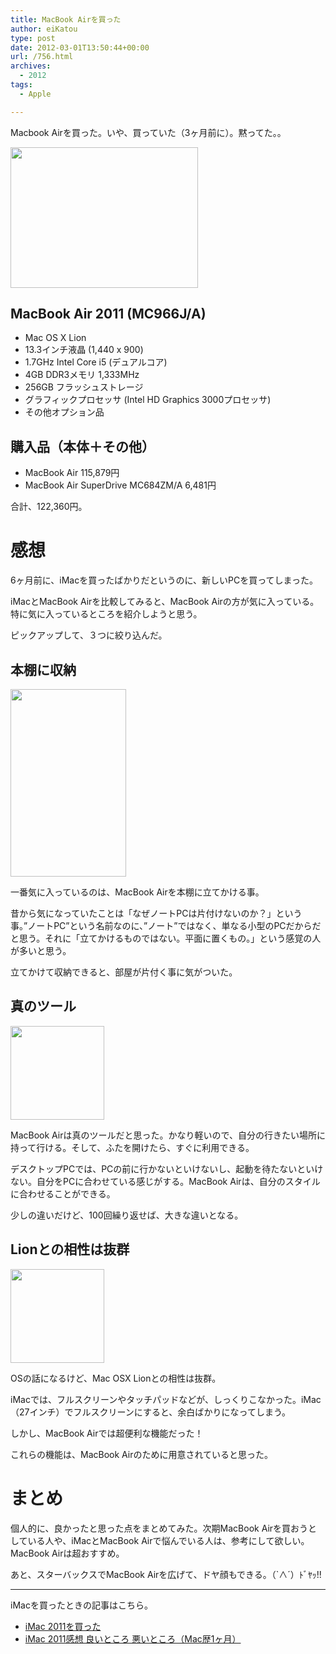 ```yaml
---
title: MacBook Airを買った
author: eiKatou
type: post
date: 2012-03-01T13:50:44+00:00
url: /756.html
archives:
  - 2012
tags:
  - Apple

---
```

Macbook Airを買った。いや、買っていた（3ヶ月前に）。黙ってた。。

[<img src="/uploads/2012/02/201203_mba1-300x225.jpg" alt="" title="Macbook Air" width="300" height="225" class="alignnone size-medium wp-image-937" srcset="/uploads/2012/02/201203_mba1-300x225.jpg 300w, /uploads/2012/02/201203_mba1-400x300.jpg 400w, /uploads/2012/02/201203_mba1.jpg 600w" sizes="(max-width: 300px) 100vw, 300px" />][1]

## MacBook Air 2011 (MC966J/A)

  * Mac OS X Lion
  * 13.3インチ液晶 (1,440 x 900)
  * 1.7GHz Intel Core i5 (デュアルコア)
  * 4GB DDR3メモリ 1,333MHz
  * 256GB フラッシュストレージ
  * グラフィックプロセッサ (Intel HD Graphics 3000プロセッサ)
  * その他オプション品

<!--more-->

## 購入品（本体＋その他）

  * MacBook Air 115,879円
  * MacBook Air SuperDrive MC684ZM/A 6,481円

合計、122,360円。

# 感想

6ヶ月前に、iMacを買ったばかりだというのに、新しいPCを買ってしまった。

iMacとMacBook Airを比較してみると、MacBook Airの方が気に入っている。特に気に入っているところを紹介しようと思う。

ピックアップして、３つに絞り込んだ。

<!--more-->

## 本棚に収納

[<img src="/uploads/2012/02/201203_mba2-185x300.jpg" alt="" title="201203_mba2" width="185" height="300" class="alignnone size-medium wp-image-944" srcset="/uploads/2012/02/201203_mba2-185x300.jpg 185w, /uploads/2012/02/201203_mba2.jpg 400w" sizes="(max-width: 185px) 100vw, 185px" />][2]
  
一番気に入っているのは、MacBook Airを本棚に立てかける事。

昔から気になっていたことは「なぜノートPCは片付けないのか？」という事。”ノートPC”という名前なのに、”ノート”ではなく、単なる小型のPCだからだと思う。それに「立てかけるものではない。平面に置くもの。」という感覚の人が多いと思う。

立てかけて収納できると、部屋が片付く事に気がついた。

## 真のツール

[<img src="/uploads/2012/03/201203_mba3-150x150.png" alt="" title="201203_mba3" width="150" height="150" class="alignnone size-thumbnail wp-image-964" srcset="/uploads/2012/03/201203_mba3-150x150.png 150w, /uploads/2012/03/201203_mba3.png 300w" sizes="(max-width: 150px) 100vw, 150px" />][3]
  
MacBook Airは真のツールだと思った。かなり軽いので、自分の行きたい場所に持って行ける。そして、ふたを開けたら、すぐに利用できる。

デスクトップPCでは、PCの前に行かないといけないし、起動を待たないといけない。自分をPCに合わせている感じがする。MacBook Airは、自分のスタイルに合わせることができる。

少しの違いだけど、100回繰り返せば、大きな違いとなる。

## Lionとの相性は抜群

[<img src="/uploads/2012/03/mac_lion-150x150.png" alt="" title="mac_lion" width="150" height="150" class="alignnone size-thumbnail wp-image-965" srcset="/uploads/2012/03/mac_lion-150x150.png 150w, /uploads/2012/03/mac_lion.png 300w" sizes="(max-width: 150px) 100vw, 150px" />][4]
  
OSの話になるけど、Mac OSX Lionとの相性は抜群。

iMacでは、フルスクリーンやタッチパッドなどが、しっくりこなかった。iMac（27インチ）でフルスクリーンにすると、余白ばかりになってしまう。

しかし、MacBook Airでは超便利な機能だった！
  
これらの機能は、MacBook Airのために用意されていると思った。

# まとめ

個人的に、良かったと思った点をまとめてみた。次期MacBook Airを買おうとしている人や、iMacとMacBook Airで悩んでいる人は、参考にして欲しい。MacBook Airは超おすすめ。

あと、スターバックスでMacBook Airを広げて、ドヤ顔もできる。（\`∧´）ﾄﾞﾔｯ!!

* * *

iMacを買ったときの記事はこちら。

  * [iMac 2011を買った][5]
  * [iMac 2011感想 良いところ 悪いところ（Mac歴1ヶ月）][6]

 [1]: /uploads/2012/02/201203_mba1.jpg
 [2]: /uploads/2012/02/201203_mba2.jpg
 [3]: /uploads/2012/03/201203_mba3.png
 [4]: /uploads/2012/03/mac_lion.png
 [5]: http://eikatou.net/blog/2011/07/imac-2011
 [6]: http://eikatou.net/blog/2011/07/imac-2011-impression/
